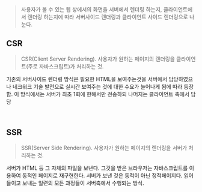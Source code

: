 > 사용자가 볼 수 있는 웹 상에서의 화면을 서버에서 렌더링 하는지, 클라이언트에서 렌더링 하는지에 따라 서버사이드 렌더링과 클라이언트 사이드 렌더링으로 나눈다.

## CSR

> CSR(Client Server Rendering). 사용자가 원하는 페이지의 렌더링을 클라이언트(주로 자바스크립트)가 처리하는 것. 

기존의 서버사이드 렌더링 방식은 필요한 HTML을 보여주는것을 서버에서 담당하였으나 네크워크 기술 발전으로 실시간 보여주는 것에 대한 수요가 늘어나게 됨에 따라 등장함. 이 방식에서는 서버가 최초 1회에 한해서만 전송하되 나머지는 클라이언트 측에서 담당

<br />

## SSR

> SSR(Server Side Rendering). 사용자가 원하는 페이지의 렌더링을 서버가 처리하는 것.

서버가 HTML 등 그 자체의 파일을 보낸다. 그것을 받은 브라우저는 자바스크립트를 이용하여 동적인 페이지로 재구현한다. 서버가 보낸 것은 동적이 아닌 정적페이지다. 읽어들이고 보내는 일련의 모든 과정들이 서버측에서 수행되는 방식.
